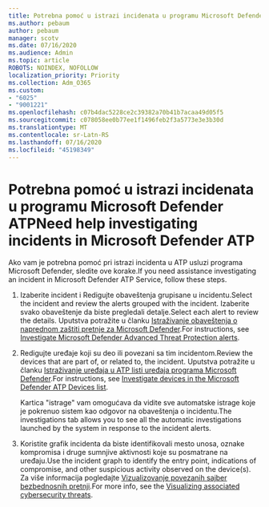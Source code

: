 ```yaml
---
title: Potrebna pomoć u istrazi incidenata u programu Microsoft Defender ATP
ms.author: pebaum
author: pebaum
manager: scotv
ms.date: 07/16/2020
ms.audience: Admin
ms.topic: article
ROBOTS: NOINDEX, NOFOLLOW
localization_priority: Priority
ms.collection: Adm_O365
ms.custom:
- "6025"
- "9001221"
ms.openlocfilehash: c07b4dac5228ce2c39382a70b41b7acaa49d05f5
ms.sourcegitcommit: c078058ee0b77ee1f1496feb2f3a5773e3e3b30d
ms.translationtype: MT
ms.contentlocale: sr-Latn-RS
ms.lasthandoff: 07/16/2020
ms.locfileid: "45198349"
---
```

# <a name="need-help-investigating-incidents-in-microsoft-defender-atp"></a><span data-ttu-id="de308-102">Potrebna pomoć u istrazi incidenata u programu Microsoft Defender ATP</span><span class="sxs-lookup"><span data-stu-id="de308-102">Need help investigating incidents in Microsoft Defender ATP</span></span>

<span data-ttu-id="de308-103">Ako vam je potrebna pomoć pri istrazi incidenta u ATP usluzi programa Microsoft Defender, sledite ove korake.</span><span class="sxs-lookup"><span data-stu-id="de308-103">If you need assistance investigating an incident in Microsoft Defender ATP Service, follow these steps.</span></span>

1. <span data-ttu-id="de308-104">Izaberite incident i Redigujte obaveštenja grupisane u incidentu.</span><span class="sxs-lookup"><span data-stu-id="de308-104">Select the incident and review the alerts grouped with the incident.</span></span> <span data-ttu-id="de308-105">Izaberite svako obaveštenje da biste pregledali detalje.</span><span class="sxs-lookup"><span data-stu-id="de308-105">Select each alert to review the details.</span></span> <span data-ttu-id="de308-106">Uputstva potražite u članku [Istraživanje obaveštenja o naprednom zaštiti pretnje za Microsoft Defender](https://docs.microsoft.com/windows/security/threat-protection/microsoft-defender-atp/investigate-alerts).</span><span class="sxs-lookup"><span data-stu-id="de308-106">For instructions, see [Investigate Microsoft Defender Advanced Threat Protection alerts](https://docs.microsoft.com/windows/security/threat-protection/microsoft-defender-atp/investigate-alerts).</span></span>
2. <span data-ttu-id="de308-107">Redigujte uređaje koji su deo ili povezani sa tim incidentom.</span><span class="sxs-lookup"><span data-stu-id="de308-107">Review the devices that are part of, or related to, the incident.</span></span> <span data-ttu-id="de308-108">Uputstva potražite u članku [Istraživanje uređaja u ATP listi uređaja programa Microsoft Defender](https://docs.microsoft.com/windows/security/threat-protection/microsoft-defender-atp/investigate-machines).</span><span class="sxs-lookup"><span data-stu-id="de308-108">For instructions, see [Investigate devices in the Microsoft Defender ATP Devices list](https://docs.microsoft.com/windows/security/threat-protection/microsoft-defender-atp/investigate-machines).</span></span><br/>
 
    <span data-ttu-id="de308-109">Kartica "istrage" vam omogućava da vidite sve automatske istrage koje je pokrenuo sistem kao odgovor na obaveštenja o incidentu.</span><span class="sxs-lookup"><span data-stu-id="de308-109">The investigations tab allows you to see all the automatic investigations launched by the system in response to the incident alerts.</span></span>
3. <span data-ttu-id="de308-110">Koristite grafik incidenta da biste identifikovali mesto unosa, oznake kompromisa i druge sumnjive aktivnosti koje su posmatrane na uređaju.</span><span class="sxs-lookup"><span data-stu-id="de308-110">Use the incident graph to identify the entry point, indications of compromise, and other suspicious activity observed on the device(s).</span></span> <span data-ttu-id="de308-111">Za više informacija pogledajte [Vizualizovanje povezanih sajber bezbednosnih pretnji](https://docs.microsoft.com/windows/security/threat-protection/microsoft-defender-atp/investigate-incidents#visualizing-associated-cybersecurity-threats).</span><span class="sxs-lookup"><span data-stu-id="de308-111">For more info, see the [Visualizing associated cybersecurity threats](https://docs.microsoft.com/windows/security/threat-protection/microsoft-defender-atp/investigate-incidents#visualizing-associated-cybersecurity-threats).</span></span>  